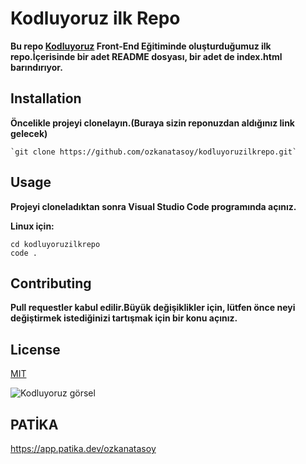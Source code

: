 # Kodluyoruz ilk Repo

**Bu repo  [Kodluyoruz](https://kodluyoruz.org) Front-End Eğitiminde oluşturduğumuz ilk repo.İçerisinde bir adet  README dosyası, bir adet de index.html barındırıyor.**

## Installation


**Öncelikle projeyi clonelayın.(Buraya sizin reponuzdan aldığınız link gelecek)**

```
`git clone https://github.com/ozkanatasoy/kodluyoruzilkrepo.git`
```

## Usage

**Projeyi cloneladıktan sonra Visual Studio Code programında açınız.**

**Linux için:**

```
cd kodluyoruzilkrepo
code .
```
## Contributing

**Pull requestler kabul edilir.Büyük değişiklikler için, lütfen önce neyi değiştirmek istediğinizi tartışmak için bir konu açınız.**

## License

[MIT](https://choosealicense.com/license/mit/)

![Kodluyoruz görsel](https://kodluyoruz.org/wp-content/uploads/2022/05/kodluyoruz_yatay_slogan-300x35.png)

## PATİKA

https://app.patika.dev/ozkanatasoy
